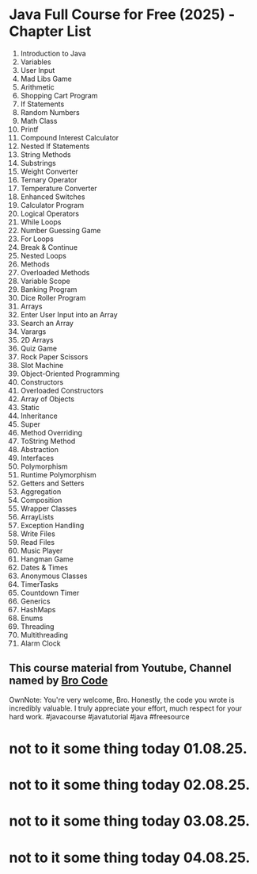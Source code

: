 # Java Full Course for Free (2025) - Chapter List

1. Introduction to Java
2. Variables
3. User Input
4. Mad Libs Game
5. Arithmetic
6. Shopping Cart Program
7. If Statements
8. Random Numbers
9. Math Class
10. Printf
11. Compound Interest Calculator
12. Nested If Statements
13. String Methods
14. Substrings
15. Weight Converter
16. Ternary Operator
17. Temperature Converter
18. Enhanced Switches
19. Calculator Program
20. Logical Operators
21. While Loops
22. Number Guessing Game
23. For Loops
24. Break & Continue
25. Nested Loops
26. Methods
27. Overloaded Methods
28. Variable Scope
29. Banking Program
30. Dice Roller Program
31. Arrays
32. Enter User Input into an Array
33. Search an Array
34. Varargs
35. 2D Arrays
36. Quiz Game
37. Rock Paper Scissors
38. Slot Machine
39. Object-Oriented Programming
40. Constructors
41. Overloaded Constructors
42. Array of Objects
43. Static
44. Inheritance
45. Super
46. Method Overriding
47. ToString Method
48. Abstraction
49. Interfaces
50. Polymorphism
51. Runtime Polymorphism
52. Getters and Setters
53. Aggregation
54. Composition
55. Wrapper Classes
56. ArrayLists
57. Exception Handling
58. Write Files
59. Read Files
60. Music Player
61. Hangman Game
62. Dates & Times
63. Anonymous Classes
64. TimerTasks
65. Countdown Timer
66. Generics
67. HashMaps
68. Enums
69. Threading
70. Multithreading
71. Alarm Clock

## This course material from Youtube, Channel named by [Bro Code](https://www.youtube.com/@BroCodez)

OwnNote: You're very welcome, Bro. Honestly, the code you wrote is incredibly valuable. I truly appreciate your effort, much respect for your hard work.
#javacourse #javatutorial #java #freesource

# not to it some thing today 01.08.25.
# not to it some thing today 02.08.25.
# not to it some thing today 03.08.25.
# not to it some thing today 04.08.25.
